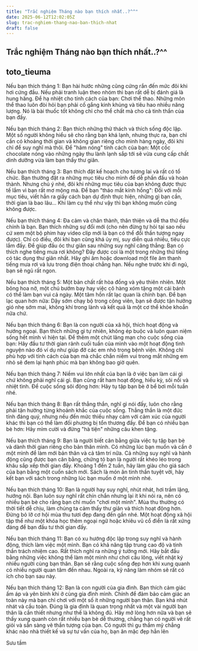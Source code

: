 ```yaml
---
title: "Trắc nghiệm Tháng nào bạn thích nhất..?^^"
date: 2025-06-12T12:02:05Z
slug: trac-nghiem-thang-nao-ban-thich-nhat
draft: false
---
```


## Trắc nghiệm Tháng nào bạn thích nhất..?^^

## toto_tieuma

Nếu bạn thích tháng 1: Bạn hài hước những cũng cứng rắn đến mức đôi khi hơi cứng đầu. Nếu phải tranh luận theo nhóm thì bạn rất dễ bị đánh giá là hung hăng.
Để hạ nhiệt cho tính cách của bạn: Chơi thể thao. Những môn thể thao luôn đòi hỏi bạn phải cố gắng kinh khủng và tiêu hao nhiều năng lượng. Nó là bài thuốc tốt không chỉ cho thể chất mà cho cả tinh thần của bạn đấy.
 
Nếu bạn thích tháng 2: Bạn thích những thử thách và thích sống độc lập. Một số người không hiểu sẽ cho rằng bạn khá lạnh, nhưng thực ra, bạn chỉ cần có khoảng thời gian và không gian riêng cho mình hàng ngày, đôi khi chỉ để suy nghĩ mà thôi.
Để "hâm nóng" tính cách của bạn: Một cốc chocolate nóng vào những ngày thu lành lạnh sắp tới sẽ vừa cung cấp chất dinh dưỡng vừa làm bạn thấy thư giãn.
 
Nếu bạn thích tháng 3: Bạn thích đặt kế hoạch cho tương lai và rất có tổ chức. Bạn thường đặt ra những mục tiêu cho mình để dễ phấn đấu và hoàn thành. Nhưng chú ý nhé, đôi khi những mục tiêu của bạn không được thực tế lắm vì bạn rất mơ mộng mà.
Để bạn "tháo mắt kính hồng": Đối với mỗi mục tiêu, viết hẳn ra giấy cách bạn dự định thực hiện, những gì bạn cần, thời gian là bao lâu... Khi làm cụ thể như vậy thì bạn không muốn cũng không được.
 
Nếu bạn thích tháng 4: Đa cảm và chân thành, thân thiện và dễ tha thứ đều chính là bạn. Bạn thích những sự đổi mới (cho nên đừng tự hỏi tại sao nếu cứ xem một bộ phim hay video clip mới là bạn có thể đổi thần tượng ngay được). Chỉ có điều, đôi khi bạn cũng khá ủy mị, suy diễn quá nhiều, tiêu cực lắm đấy.
Để giúp đầu óc thư giãn sau những suy nghĩ căng thẳng: Bạn có thích nghe tiếng mưa rơi không? Đây được coi là một trong những thứ tiếng có tác dụng thư giãn nhất. Hãy ghi âm hoặc download một file âm thanh tiếng mưa rơi và lưu trong điện thoại chẳng hạn. Nếu nghe trước khi đi ngủ, bạn sẽ ngủ rất ngon.
 
Nếu bạn thích tháng 5: Một bản chất rất hòa đồng và yêu thiên nhiên. Một bông hoa nở, một chú bướm bay hay việc cô hàng xóm tặng một cái bánh có thể làm bạn vui cả ngày. Một tâm hồn rất lạc quan là chính bạn.
Để bạn lạc quan hơn nữa: Dậy sớm chạy bộ trong công viên, bạn sẽ được tận hưởng gió nhẹ sớm mai, không khí trong lành và kết quả là một cơ thể khỏe khoắn nữa chứ.
 
Nếu bạn thích tháng 6: Bạn là con người của xã hội, thích hoạt động và hướng ngoại. Bạn thích những gì tự nhiên, không ép buộc và luôn quan niệm sống hết mình vì hiện tại.
Để thêm một chút lãng mạn cho cuộc sống của bạn: Hãy đầu tư thời gian rảnh cuối tuần của mình vào một hoạt động tình nguyện nào đó ví dụ như giúp đỡ các em nhỏ trong bệnh viện. Không chỉ phù hợp với tính cách của bạn mà chắc chắn niềm vui trong mắt những em nhỏ sẽ đem lại hạnh phúc mà bạn không bao giờ quên.
 
Nếu bạn thích tháng 7: Niềm vui lớn nhất của bạn là ở việc bạn làm cái gì chứ không phải nghĩ cái gì. Bạn cũng rất ham hoạt động, hiếu kỳ, sôi nổi và nhiệt tình.
Để cuộc sống sôi động hơn: Hãy tụ tập bạn bè ở bể bơi mỗi tuần nhé.
 
Nếu bạn thích tháng 8: Bạn rất thẳng thắn, nghĩ gì nói đấy, luôn cho rằng phải tận hưởng từng khoảnh khắc của cuộc sống. Thẳng thắn là một đức tính đáng quý, nhưng nếu đến mức thiếu nhạy cảm với cảm xúc của người khác thì bạn có thể làm đối phương bị tổn thương đấy.
Để bạn có nhiều bạn bè hơn: Hãy mỉm cười và đừng "hà tiện" những câu khen tặng.
 
Nếu bạn thích tháng 9: Bạn là người biết cân bằng giữa việc tụ tập bạn bè và dành thời gian riêng cho bản thân mình. Có những lúc bạn muốn và cần ở một mình để làm mới bản thân và cả tâm trí nữa. Cả những suy nghĩ và hành động cũng được bạn cân bằng, chứng tỏ bạn là người rất khéo léo trong khâu sắp xếp thời gian đấy.
Khoảng 1 đến 2 tuần, hãy làm giàu cho giá sách của bạn bằng một cuốn sách mới. Sách là món ăn tinh thần tuyệt vời, hãy kết bạn với sách trong những lúc bạn muốn ở một mình nhé.
 
Nếu bạn thích tháng 10: Bạn là người hay suy nghĩ, nhút nhát, hơi trầm lặng, hướng nội. Bạn luôn suy nghĩ rất chín chắn nhưng lại ít khi nói ra, nên có nhiều bạn bè cho rằng bạn chỉ muốn "chơi một mình".
Mùa thu thường có thời tiết dễ chịu, làm chúng ta cảm thấy thư giãn và thích hoạt động hơn. Đừng bỏ lỡ cơ hội mùa thu tươi đẹp đang đến gần nhé. Một hoạt động xã hội tập thể như một khóa học thêm ngoại ngữ hoặc khiêu vũ cổ điển là rất xứng đáng để bạn đầu tư thời gian đấy.
 
Nếu bạn thích tháng 11: Bạn có xu hướng độc lập trong suy nghĩ và hành động, thích làm việc một mình. Bạn có khả năng tập trung cao độ và tinh thần trách nhiệm cao. Rất thích nghĩ ra những ý tưởng mới.
Hãy bắt đầu bằng những việc không thể làm một mình như chơi cầu lông, viết nhật ký nhiều người cùng bạn thân. Bạn sẽ rằng cuộc sống đẹp hơn khi xung quanh có nhiều người quan tâm đến nhau. Ngoài ra, kỹ năng làm nhóm sẽ rất có ích cho bạn sau này.
 
Nếu bạn thích tháng 12: Bạn là con người của gia đình. Bạn thích cảm giác ấm áp và yên bình khi ở cùng gia đình mình. Chính để đảm bảo cảm giác an toàn này mà bạn chỉ chơi với một số ít những người bạn thân. Bạn khá nhút nhát và cầu toàn.
Đúng là gia đình là quan trọng nhất và một vài người bạn thân là cần thiết nhưng như thế là không đủ. Hãy mở lòng hơn nữa và bạn sẽ thấy xung quanh còn rất nhiều bạn bè dễ thương, chẳng hạn có người vẽ rất giỏi và sẵn sàng vẽ thần tượng của bạn. Có người thì gu thẩm mỹ chẳng khác nào nhà thiết kế và sự tư vấn của họ, bạn ăn mặc đẹp hẳn lên
 
Sưu tầm